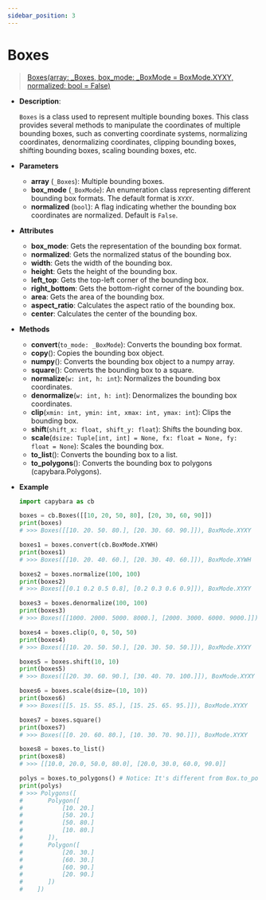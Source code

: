 ```yaml
---
sidebar_position: 3
---
```


# Boxes

> [Boxes(array: \_Boxes, box_mode: \_BoxMode = BoxMode.XYXY, normalized: bool = False)](https://github.com/DocsaidLab/Capybara/blob/975d62fba4f76db59e715c220f7a2af5ad8d050e/capybara/structures/boxes.py#L362)

- **Description**:

  `Boxes` is a class used to represent multiple bounding boxes. This class provides several methods to manipulate the coordinates of multiple bounding boxes, such as converting coordinate systems, normalizing coordinates, denormalizing coordinates, clipping bounding boxes, shifting bounding boxes, scaling bounding boxes, etc.

- **Parameters**

  - **array** (`_Boxes`): Multiple bounding boxes.
  - **box_mode** (`_BoxMode`): An enumeration class representing different bounding box formats. The default format is `XYXY`.
  - **normalized** (`bool`): A flag indicating whether the bounding box coordinates are normalized. Default is `False`.

- **Attributes**

  - **box_mode**: Gets the representation of the bounding box format.
  - **normalized**: Gets the normalized status of the bounding box.
  - **width**: Gets the width of the bounding box.
  - **height**: Gets the height of the bounding box.
  - **left_top**: Gets the top-left corner of the bounding box.
  - **right_bottom**: Gets the bottom-right corner of the bounding box.
  - **area**: Gets the area of the bounding box.
  - **aspect_ratio**: Calculates the aspect ratio of the bounding box.
  - **center**: Calculates the center of the bounding box.

- **Methods**

  - **convert**(`to_mode: _BoxMode`): Converts the bounding box format.
  - **copy**(): Copies the bounding box object.
  - **numpy**(): Converts the bounding box object to a numpy array.
  - **square**(): Converts the bounding box to a square.
  - **normalize**(`w: int, h: int`): Normalizes the bounding box coordinates.
  - **denormalize**(`w: int, h: int`): Denormalizes the bounding box coordinates.
  - **clip**(`xmin: int, ymin: int, xmax: int, ymax: int`): Clips the bounding box.
  - **shift**(`shift_x: float, shift_y: float`): Shifts the bounding box.
  - **scale**(`dsize: Tuple[int, int] = None, fx: float = None, fy: float = None`): Scales the bounding box.
  - **to_list**(): Converts the bounding box to a list.
  - **to_polygons**(): Converts the bounding box to polygons (capybara.Polygons).

- **Example**

  ```python
  import capybara as cb

  boxes = cb.Boxes([[10, 20, 50, 80], [20, 30, 60, 90]])
  print(boxes)
  # >>> Boxes([[10. 20. 50. 80.], [20. 30. 60. 90.]]), BoxMode.XYXY

  boxes1 = boxes.convert(cb.BoxMode.XYWH)
  print(boxes1)
  # >>> Boxes([[10. 20. 40. 60.], [20. 30. 40. 60.]]), BoxMode.XYWH

  boxes2 = boxes.normalize(100, 100)
  print(boxes2)
  # >>> Boxes([[0.1 0.2 0.5 0.8], [0.2 0.3 0.6 0.9]]), BoxMode.XYXY

  boxes3 = boxes.denormalize(100, 100)
  print(boxes3)
  # >>> Boxes([[1000. 2000. 5000. 8000.], [2000. 3000. 6000. 9000.]]), BoxMode.XYXY

  boxes4 = boxes.clip(0, 0, 50, 50)
  print(boxes4)
  # >>> Boxes([[10. 20. 50. 50.], [20. 30. 50. 50.]]), BoxMode.XYXY

  boxes5 = boxes.shift(10, 10)
  print(boxes5)
  # >>> Boxes([[20. 30. 60. 90.], [30. 40. 70. 100.]]), BoxMode.XYXY

  boxes6 = boxes.scale(dsize=(10, 10))
  print(boxes6)
  # >>> Boxes([[5. 15. 55. 85.], [15. 25. 65. 95.]]), BoxMode.XYXY

  boxes7 = boxes.square()
  print(boxes7)
  # >>> Boxes([[0. 20. 60. 80.], [10. 30. 70. 90.]]), BoxMode.XYXY

  boxes8 = boxes.to_list()
  print(boxes8)
  # >>> [[10.0, 20.0, 50.0, 80.0], [20.0, 30.0, 60.0, 90.0]]

  polys = boxes.to_polygons() # Notice: It's different from Box.to_polygon()
  print(polys)
  # >>> Polygons([
  #       Polygon([
  #           [10. 20.]
  #           [50. 20.]
  #           [50. 80.]
  #           [10. 80.]
  #       ]),
  #       Polygon([
  #           [20. 30.]
  #           [60. 30.]
  #           [60. 90.]
  #           [20. 90.]
  #       ])
  #    ])
  ```
